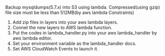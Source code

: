 Backup mysqldumps(5.7.x) into S3 using lambda.
Compressed(using gzip) file size must be less than 512MB(by aws lambda Constraints)

1. Add zip files in layers into your aws lambda layers.
2. Connet the new layers to AWS lambda function.
3. Put the codes in lambda_handler.py into your aws lambda_handler by aws lambda editor.
4. Set your environment variable as the lambda_handler docs.
5. Set AWS CloudWatch Events to launch it.